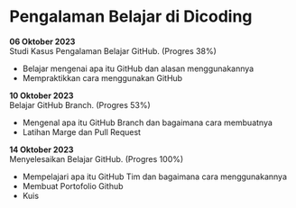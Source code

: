 # Pengalaman Belajar di Dicoding

**06 Oktober 2023**<br>
Studi Kasus Pengalaman Belajar GitHub. (Progres 38%)
* Belajar mengenai apa itu GitHub dan alasan menggunakannya
* Mempraktikkan cara menggunakan GitHub

**10 Oktober 2023**<br>
Belajar GitHub Branch. (Progres 53%)
* Mengenal apa itu GitHub Branch dan bagaimana cara membuatnya
* Latihan Marge dan Pull Request

**14 Oktober 2023**<br>
Menyelesaikan Belajar GitHub. (Progres 100%)
* Mempelajari apa itu GitHub Tim dan bagaimana cara menggunakannya
* Membuat Portofolio Github
* Kuis
